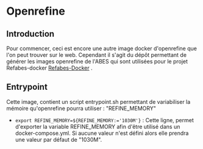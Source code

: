 # Openrefine

## Introduction 

Pour commencer, ceci est encore une autre image docker d'openrefine que l'on peut trouver sur le web. Cependant il s'agit du dépôt permettant de générer les images openrefine de l'ABES qui sont utilisées pour le projet Refabes-docker  [Refabes-Docker](https://github.com/abes-esr/refabes-docker) .

## Entrypoint

Cette image, contient un script entrypoint.sh permettant de variabiliser la mémoire qu'openrefine pourra utiliser : "REFINE_MEMORY"

- `export REFINE_MEMORY=${REFINE_MEMORY:='1030M'}` : Cette ligne, permet d'exporter la variable REFINE_MEMORY afin d'être utilisé dans un docker-compose.yml. Si aucune valeur n'est défini alors elle prendra une valeur par défaut de "1030M".

  
